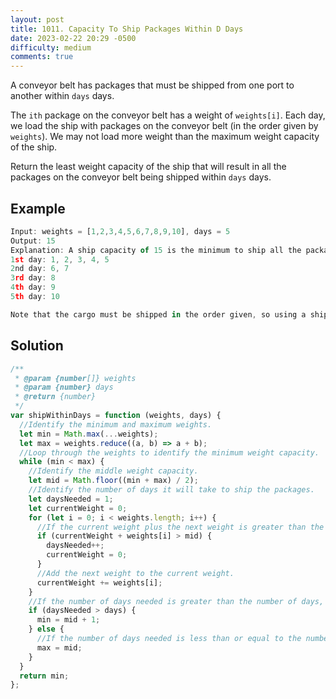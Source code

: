 ```yaml
---
layout: post
title: 1011. Capacity To Ship Packages Within D Days
date: 2023-02-22 20:29 -0500
difficulty: medium
comments: true
---
```


A conveyor belt has packages that must be shipped from one port to another within `days` days.

The `ith` package on the conveyor belt has a weight of `weights[i]`. Each day, we load the ship with packages on the conveyor belt (in the order given by `weights`). We may not load more weight than the maximum weight capacity of the ship.

Return the least weight capacity of the ship that will result in all the packages on the conveyor belt being shipped within `days` days.

## Example

```javascript
Input: weights = [1,2,3,4,5,6,7,8,9,10], days = 5
Output: 15
Explanation: A ship capacity of 15 is the minimum to ship all the packages in 5 days like this:
1st day: 1, 2, 3, 4, 5
2nd day: 6, 7
3rd day: 8
4th day: 9
5th day: 10

Note that the cargo must be shipped in the order given, so using a ship of capacity 14 and splitting the packages into parts like (2, 3, 4, 5), (1, 6, 7), (8), (9), (10) is not allowed.
```

## Solution 

```javascript
/**
 * @param {number[]} weights
 * @param {number} days
 * @return {number}
 */
var shipWithinDays = function (weights, days) {
  //Identify the minimum and maximum weights.
  let min = Math.max(...weights);
  let max = weights.reduce((a, b) => a + b);
  //Loop through the weights to identify the minimum weight capacity.
  while (min < max) {
    //Identify the middle weight capacity.
    let mid = Math.floor((min + max) / 2);
    //Identify the number of days it will take to ship the packages.
    let daysNeeded = 1;
    let currentWeight = 0;
    for (let i = 0; i < weights.length; i++) {
      //If the current weight plus the next weight is greater than the middle weight capacity, increment the number of days needed.
      if (currentWeight + weights[i] > mid) {
        daysNeeded++;
        currentWeight = 0;
      }
      //Add the next weight to the current weight.
      currentWeight += weights[i];
    }
    //If the number of days needed is greater than the number of days, increment the minimum weight capacity.
    if (daysNeeded > days) {
      min = mid + 1;
    } else {
      //If the number of days needed is less than or equal to the number of days, decrement the maximum weight capacity.
      max = mid;
    }
  }
  return min;
};
```
